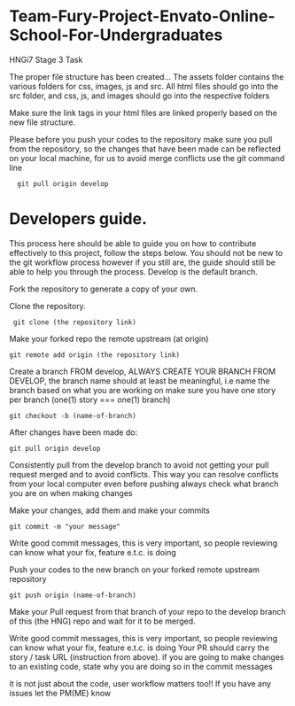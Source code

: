 # Team-Fury-Project-Envato-Online-School-For-Undergraduates
HNGi7 Stage 3 Task

The proper file structure has been created... The assets folder contains the various folders for css, images, js and src. All html files should go into the src folder, and css, js, and images should go into the respective folders

Make sure the link tags in your html files are linked properly based on the new file structure.

Please before you push your codes to the repository make sure you pull from the repository, so the changes that have been made can be reflected on your local machine, for us to avoid merge conflicts use the git command line

      git pull origin develop

# Developers guide.

This process here should be able to guide you on how to contribute effectively to this project, follow the steps below. You should not be new to the git workflow process however if you still are, the guide should still be able to help you through the process.
Develop is the default branch.

  Fork the repository to generate a copy of your own.

  Clone the repository.

     git clone (the repository link)

  Make your forked repo the remote upstream (at origin)

    git remote add origin (the repository link)

   Create a branch FROM develop, ALWAYS CREATE YOUR BRANCH FROM DEVELOP, the branch name should at least be meaningful, i.e name the branch based on what you are working on make sure you have one story per branch (one(1) story === one(1) branch)

    git checkout -b (name-of-branch)

After changes have been made do:

    git pull origin develop

Consistently pull from the develop branch to avoid not getting your pull request merged and to avoid conflicts. This way you can resolve conflicts from your local computer even before pushing always check what branch you are on when making changes

  Make your changes, add them and make your commits

    git commit -m "your message"

Write good commit messages, this is very important, so people reviewing can know what your fix, feature e.t.c. is doing

   Push your codes to the new branch on your forked remote upstream repository

    git push origin (name-of-branch)

Make your Pull request from that branch of your repo to the develop branch of this (the HNG) repo and wait for it to be merged.

Write good commit messages, this is very important, so people reviewing can know what your fix, feature e.t.c. is doing Your PR should carry the story / task URL (instruction from above). if you are going to make changes to an existing code, state why you are doing so in the commit messages

it is not just about the code, user workflow matters too!!
If you have any issues let the PM(ME) know
